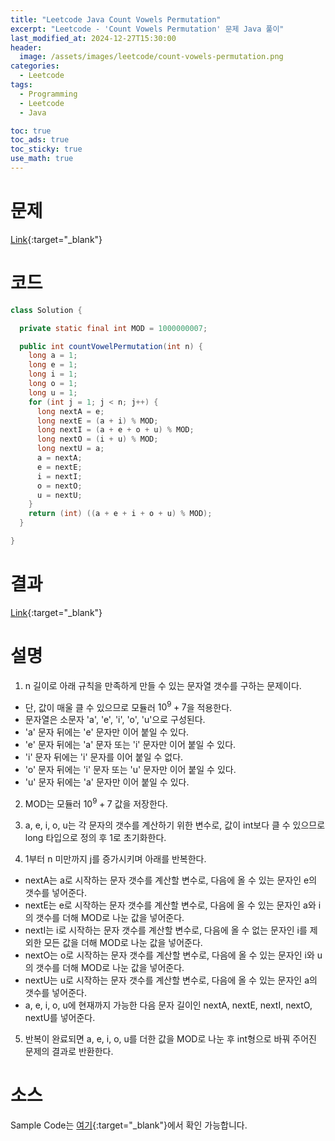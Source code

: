 ```yaml
---
title: "Leetcode Java Count Vowels Permutation"
excerpt: "Leetcode - 'Count Vowels Permutation' 문제 Java 풀이"
last_modified_at: 2024-12-27T15:30:00
header:
  image: /assets/images/leetcode/count-vowels-permutation.png
categories:
  - Leetcode
tags:
  - Programming
  - Leetcode
  - Java

toc: true
toc_ads: true
toc_sticky: true
use_math: true
---
```

# 문제
[Link](https://leetcode.com/problems/count-vowels-permutation/){:target="_blank"}

# 코드
```java
class Solution {

  private static final int MOD = 1000000007;

  public int countVowelPermutation(int n) {
    long a = 1;
    long e = 1;
    long i = 1;
    long o = 1;
    long u = 1;
    for (int j = 1; j < n; j++) {
      long nextA = e;
      long nextE = (a + i) % MOD;
      long nextI = (a + e + o + u) % MOD;
      long nextO = (i + u) % MOD;
      long nextU = a;
      a = nextA;
      e = nextE;
      i = nextI;
      o = nextO;
      u = nextU;
    }
    return (int) ((a + e + i + o + u) % MOD);
  }

}
```

# 결과
[Link](https://leetcode.com/problems/count-vowels-permutation/submissions/1489504737/){:target="_blank"}

# 설명
1. n 길이로 아래 규칙을 만족하게 만들 수 있는 문자열 갯수를 구하는 문제이다.
- 단, 값이 매울 클 수 있으므로 모듈러 $10^9 + 7$을 적용한다.
- 문자열은 소문자 'a', 'e', 'i', 'o', 'u'으로 구성된다.
- 'a' 문자 뒤에는 'e' 문자만 이어 붙일 수 있다.
- 'e' 문자 뒤에는 'a' 문자 또는 'i' 문자만 이어 붙일 수 있다.
- 'i' 문자 뒤에는 'i' 문자를 이어 붙일 수 없다.
- 'o' 문자 뒤에는 'i' 문자 또는 'u' 문자만 이어 붙일 수 있다.
- 'u' 문자 뒤에는 'a' 문자만 이어 붙일 수 있다.

2. MOD는 모듈러 $10^9 + 7$ 값을 저장한다.

3. a, e, i, o, u는 각 문자의 갯수를 계산하기 위한 변수로, 값이 int보다 클 수 있으므로 long 타입으로 정의 후 1로 초기화한다.

4. 1부터 n 미만까지 j를 증가시키며 아래를 반복한다.
- nextA는 a로 시작하는 문자 갯수를 계산할 변수로, 다음에 올 수 있는 문자인 e의 갯수를 넣어준다.
- nextE는 e로 시작하는 문자 갯수를 계산할 변수로, 다음에 올 수 있는 문자인 a와 i의 갯수를 더해 MOD로 나눈 값을 넣어준다.
- nextI는 i로 시작하는 문자 갯수를 계산할 변수로, 다음에 올 수 없는 문자인 i를 제외한 모든 값을 더해 MOD로 나눈 값을 넣어준다.
- nextO는 o로 시작하는 문자 갯수를 계산할 변수로, 다음에 올 수 있는 문자인 i와 u의 갯수를 더해 MOD로 나눈 값을 넣어준다.
- nextU는 u로 시작하는 문자 갯수를 계산할 변수로, 다음에 올 수 있는 문자인 a의 갯수를 넣어준다.
- a, e, i, o, u에 현재까지 가능한 다음 문자 길이인 nextA, nextE, nextI, nextO, nextU를 넣어준다.

5. 반복이 완료되면 a, e, i, o, u를 더한 값을 MOD로 나눈 후 int형으로 바꿔 주어진 문제의 결과로 반환한다.

# 소스
Sample Code는 [여기](https://github.com/GracefulSoul/leetcode/blob/master/src/main/java/gracefulsoul/problems/CountVowelsPermutation.java){:target="_blank"}에서 확인 가능합니다.